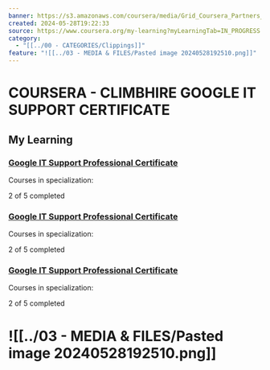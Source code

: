 ```yaml
---
banner: https://s3.amazonaws.com/coursera/media/Grid_Coursera_Partners_updated.png
created: 2024-05-28T19:22:33
source: https://www.coursera.org/my-learning?myLearningTab=IN_PROGRESS
category:
  - "[[../00 - CATEGORIES/Clippings]]"
feature: "![[../03 - MEDIA & FILES/Pasted image 20240528192510.png]]"
---
```


# COURSERA - CLIMBHIRE GOOGLE IT SUPPORT CERTIFICATE

## My Learning

### [Google IT Support Professional Certificate](https://www.coursera.org/professional-certificates/google-it-support)

Courses in specialization:

2 of 5 completed

### [Google IT Support Professional Certificate](https://www.coursera.org/professional-certificates/google-it-support)

Courses in specialization:

2 of 5 completed

### [Google IT Support Professional Certificate](https://www.coursera.org/professional-certificates/google-it-support)

Courses in specialization:

2 of 5 completed



# ![[../03 - MEDIA & FILES/Pasted image 20240528192510.png]]
